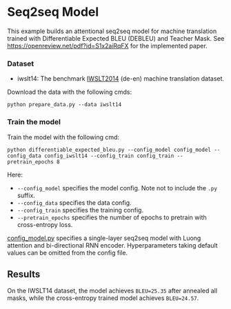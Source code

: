 # Seq2seq Model #

This example builds an attentional seq2seq model for machine translation trained with Differentiable Expected BLEU (DEBLEU) and Teacher Mask. See https://openreview.net/pdf?id=S1x2aiRqFX for the implemented paper.

### Dataset ###

  * iwslt14: The benchmark [IWSLT2014](https://sites.google.com/site/iwsltevaluation2014/home) (de-en) machine translation dataset. 

Download the data with the following cmds:

```
python prepare_data.py --data iwslt14
```

### Train the model ###

Train the model with the following cmd:

```
python differentiable_expected_bleu.py --config_model config_model --config_data config_iwslt14 --config_train config_train --pretrain_epochs 8
```

Here:
  * `--config_model` specifies the model config. Note not to include the `.py` suffix.
  * `--config_data` specifies the data config.
  * `--config_train` specifies the training config.
  * `--pretrain_epochs` specifies the number of epochs to pretrain with cross-entropy loss.

[config_model.py](./config_model.py) specifies a single-layer seq2seq model with Luong attention and bi-directional RNN encoder. Hyperparameters taking default values can be omitted from the config file. 

## Results ##

On the IWSLT14 dataset, the model achieves `BLEU=25.35` after annealed all masks, while the cross-entropy trained model achieves `BLEU=24.57`.

